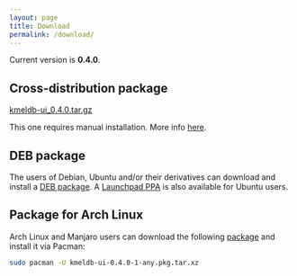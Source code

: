 ```yaml
---
layout: page
title: Download
permalink: /download/
---
```

Current version is **0.4.0**.

## Cross-distribution package

[kmeldb-ui_0.4.0.tar.gz](https://github.com/vsvyatski/kmeldb-ui/releases/download/v0.4.0/kmeldb-ui_0.4.0.tar.gz)

This one requires manual installation. More info [here](../index.md#manual-installation).

## DEB package

The users of Debian, Ubuntu and/or their derivatives can download and install a [DEB package](https://github.com/vsvyatski/kmeldb-ui/releases/download/v0.4.0/kmeldb-ui_0.4.0_all.deb). A [Launchpad PPA](https://launchpad.net/~vsvyatski/+archive/ubuntu/kmeldb-ui) is also available for Ubuntu users.

## Package for Arch Linux

Arch Linux and Manjaro users can download the following [package](https://github.com/vsvyatski/kmeldb-ui/releases/download/v0.4.0/kmeldb-ui-0.4.0-1-any.pkg.tar.xz) and install it via Pacman:

```bash
sudo pacman -U kmeldb-ui-0.4.0-1-any.pkg.tar.xz
```
